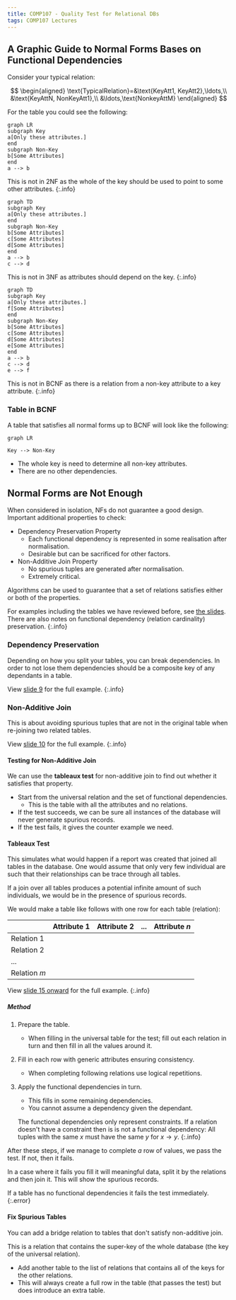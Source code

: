 ```yaml
---
title: COMP107 - Quality Test for Relational DBs
tags: COMP107 Lectures
---
```

## A Graphic Guide to Normal Forms Bases on Functional Dependencies

Consider your typical relation:

$$
\begin{aligned}
\text{TypicalRelation}=&\text{KeyAtt1, KeyAtt2},\ldots,\\
&\text{KeyAttN, NonKeyAtt1},\\
&\ldots,\text{NonkeyAttM}
\end{aligned}
$$

For the table you could see the following:

```mermaid
graph LR
subgraph Key
a[Only these attributes.]
end
subgraph Non-Key
b[Some Attributes]
end
a --> b
```

This is not in 2NF as the whole of the key should be used to point to some other attributes.
{:.info}

```mermaid
graph TD
subgraph Key
a[Only these attributes.]
end
subgraph Non-Key
b[Some Attributes]
c[Some Attributes]
d[Some Attributes]
end
a --> b
c --> d
```

This is not in 3NF as attributes should depend on the key.
{:.info}

```mermaid
graph TD
subgraph Key
a[Only these attributes.]
f[Some Attributes]
end
subgraph Non-Key
b[Some Attributes]
c[Some Attributes]
d[Some Attributes]
e[Some Attributes]
end
a --> b
c --> d
e --> f
```

This is not in BCNF as there is a relation from a non-key attribute to a key attribute.
{:.info}

### Table in BCNF
A table that satisfies  all normal forms up to BCNF will look like the following:

```mermaid
graph LR

Key --> Non-Key
```

* The whole key is need to determine all non-key attributes.
* There are no other dependencies.

## Normal Forms are Not Enough
When considered in isolation, NFs do not guarantee a good design. Important additional properties to check:

* Dependency Preservation Property
	* Each functional dependency is represented in some realisation after normalisation.
	* Desirable but can be sacrificed for other factors.
* Non-Additive Join Property
	* No spurious tuples are generated after normalisation.
	* Extremely critical.

Algorithms can be used to guarantee that a set of relations satisfies either or both of the properties.

For examples including the tables we have reviewed before, see [the slides]({{site.baseurl}}/assets/COMP107/Lectures/2020-12-11-1.pdf). There are also notes on functional dependency (relation cardinality) preservation.
{:.info}

### Dependency Preservation
Depending on how you split your tables, you can break dependencies. In order to not lose them dependencies should be a composite key of any dependants in a table.

View [slide 9]({{site.baseurl}}/assets/COMP107/Lectures/2020-12-11-1.pdf) for the full example.
{:.info}

### Non-Additive Join
This is about avoiding spurious tuples that are not in the original table when re-joining two related tables.

View [slide 10]({{site.baseurl}}/assets/COMP107/Lectures/2020-12-11-1.pdf) for the full example.
{:.info}

#### Testing for Non-Additive Join
We can use the **tableaux test** for non-additive join to find out whether it satisfies that property.

* Start from the universal relation and the set of functional dependencies.
	* This is the table with all the attributes and no relations.
* If the test succeeds, we can be sure all instances of the database will never generate spurious records.
* If the test fails, it gives the counter example we need.

#### Tableaux Test
This simulates what would happen if a report was created that joined all tables in the database. One would assume that only very few individual are such that their relationships can be trace through all tables.

If a join over all tables produces a potential infinite amount of such individuals, we would be in the presence of spurious records.

We would make a table like follows with one row for each table (relation):

| | Attribute 1 | Attribute 2 | ... | Attribute $n$ |
| --- | --- | --- | --- | --- |
| Relation 1 | | | | |
| Relation 2 | | | | |
| ... | | | | |
| Relation $m$ | | | | |

View [slide 15 onward]({{site.baseurl}}/assets/COMP107/Lectures/2020-12-11-1.pdf) for the full example.
{:.info}

##### Method

1. Prepare the table.
	* When filling in the universal table for the test; fill out each relation in turn and then fill in all the values around it.
1. Fill in each row with generic attributes ensuring consistency.
	*  When completing following relations use logical repetitions.
1. Apply the functional dependencies in turn.
	* This fills in some remaining dependencies.
	* You cannot assume a dependency given the dependant.
	
	The functional dependencies only represent constraints. If a relation doesn't have a constraint then is is not a functional dependency: All tuples with the same $x$ must have the same $y$ for $x\rightarrow y$.
	{:.info}

After these steps, if we manage to complete *a* row of values, we pass the test. If not, then it fails.

In a case where it fails you fill it will meaningful data, split it by the relations and then join it. This will show the spurious records.

If a table has no functional dependencies it fails the test immediately.
{:.error}

#### Fix Spurious Tables
You can add a bridge relation to tables that don't satisfy non-additive join.

This is a relation that contains the super-key of the whole database (the key of the universal relation).

* Add another table to the list of relations that contains all of the keys for the other relations.
* This will always create a full row in the table (that passes the test) but does introduce an extra table.
